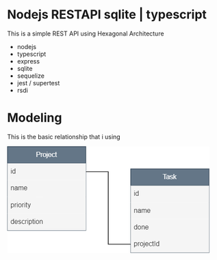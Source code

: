 # Nodejs RESTAPI sqlite | typescript

This is a simple REST API using Hexagonal Architecture
- nodejs
- typescript
- express
- sqlite
- sequelize
- jest / supertest 
- rsdi 

# Modeling
This is the basic relationship that i using

![Alt text](src/assets/diagram.png)


